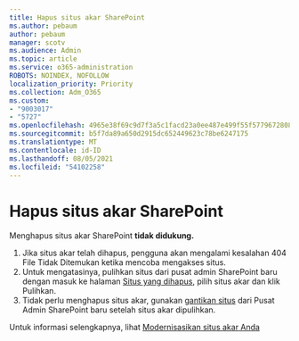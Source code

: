 ```yaml
---
title: Hapus situs akar SharePoint
ms.author: pebaum
author: pebaum
manager: scotv
ms.audience: Admin
ms.topic: article
ms.service: o365-administration
ROBOTS: NOINDEX, NOFOLLOW
localization_priority: Priority
ms.collection: Adm_O365
ms.custom:
- "9003017"
- "5727"
ms.openlocfilehash: 4965e38f69c9d7f3a5c1facd23a0ee487e499f55f5779672808a54b86c90aeaa
ms.sourcegitcommit: b5f7da89a650d2915dc652449623c78be6247175
ms.translationtype: MT
ms.contentlocale: id-ID
ms.lasthandoff: 08/05/2021
ms.locfileid: "54102258"
---
```

# <a name="delete-the-sharepoint-root-site"></a>Hapus situs akar SharePoint

Menghapus situs akar SharePoint  **tidak didukung.**

1.  Jika situs akar telah dihapus, pengguna akan mengalami kesalahan 404 File Tidak Ditemukan ketika mencoba mengakses situs.
2.  Untuk mengatasinya, pulihkan situs  dari pusat admin SharePoint baru dengan masuk ke halaman  [Situs yang dihapus](https://admin.microsoft.com/sharepoint?page=recycleBin&modern=true), pilih situs akar dan klik Pulihkan.
3.  Tidak perlu menghapus situs akar, gunakan [gantikan situs](https://docs.microsoft.com/sharepoint/modern-root-site#replace-your-root-site)  dari Pusat Admin SharePoint baru setelah situs akar dipulihkan.

Untuk informasi selengkapnya, lihat [Modernisasikan situs akar Anda](https://docs.microsoft.com/sharepoint/modern-root-site)
